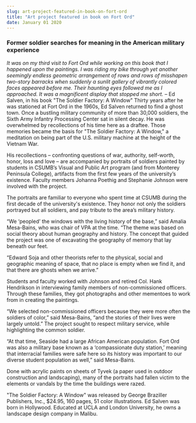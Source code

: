 ```yaml
---
slug: art-project-featured-in-book-on-fort-ord
title: "Art project featured in book on Fort Ord"
date: January 01 2020
---
```


 
<h3>Former soldier searches for meaning in the American military experience</h3>
<p>
  <em
    >It was on my third visit to Fort Ord while working on this book that I
    happened upon the paintings. I was riding my bike through yet another
    seemingly endless geometric arrangement of rows and rows of misshapen
    two-story barracks when suddenly a sunlit gallery of vibrantly colored faces
    appeared before me. Their haunting eyes followed me as I approached. It was
    a magnificent display that stopped me short. –</em
  >
  Ed Salven, in his book "The Soldier Factory: A Window" Thirty years after he
  was stationed at Fort Ord in the 1960s, Ed Salven returned to find a ghost
  town. Once a bustling military community of more than 30,000 soldiers, the
  Sixth Army Infantry Processing Center sat in silent decay. He was overwhelmed
  by recollections of his time here as a draftee. Those memories became the
  basis for "The Soldier Factory: A Window," a meditation on being part of the
  U.S. military machine at the height of the Vietnam War.
</p>
<p>
  His recollections – confronting questions of war, authority, self-worth,
  honor, loss and love – are accompanied by portraits of soldiers painted by
  students in CSUMB’s Visual and Public Art program (and from Monterey Peninsula
  College), artifacts from the first few years of the university’s existence.
  Faculty members Johanna Poethig and Stephanie Johnson were involved with the
  project.
</p>
<p>
  The portraits are familiar to everyone who spent time at CSUMB during the
  first decade of the university's existence. They honor not only the soldiers
  portrayed but all soldiers, and pay tribute to the area’s military history.
</p>
<p>
  “We ‘peopled’ the windows with the living history of the base,” said Amalia
  Mesa-Bains, who was chair of VPA at the time. “The theme was based on social
  theory about human geography and history. The concept that guided the project
  was one of excavating the geography of memory that lay beneath our feet.
</p>
<p>
  “Edward Soja and other theorists refer to the physical, social and geographic
  meaning of space, that no place is empty when we find it, and that there are
  ghosts when we arrive.”
</p>
<p>
  Students and faculty worked with Johnson and retired Col. Hank Hendrikson in
  interviewing family members of non-commissioned officers. Through these
  families, they got photographs and other mementoes to work from in creating
  the paintings.
</p>
<p>
  “We selected non-commissioned officers because they were more often the
  soldiers of color,” said Mesa-Bains, “and the stories of their lives were
  largely untold.” The project sought to respect military service, while
  highlighting the common soldier.
</p>
<p>
  “At that time, Seaside had a large African American population. Fort Ord was
  also a military base known as a ‘compassionate duty station,’ meaning that
  interracial families were safe here so its history was important to our
  diverse student population as well,” said Mesa-Bains.
</p>
<p>
  Done with acrylic paints on sheets of Tyvek (a paper used in outdoor
  construction and landscaping), many of the portraits had fallen victim to the
  elements or vandals by the time the buildings were razed.
</p>
<p>
  "The Soldier Factory: A Window" was released by George Braziller Publishers,
  Inc., $24.95, 160 pages, 51 color illustrations. Ed Salven was born in
  Hollywood. Educated at UCLA and London University, he owns a landscape design
  company in Malibu.
</p>
 
